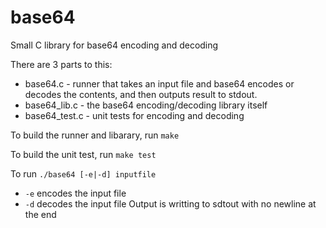 # base64
Small C library for base64 encoding and decoding

There are 3 parts to this:
* base64.c - runner that takes an input file and base64 encodes or decodes the contents, and then outputs result to stdout.
* base64_lib.c - the base64 encoding/decoding library itself
* base64_test.c - unit tests for encoding and decoding

To build the runner and libarary, run `make`

To build the unit test, run `make test`

To run
`./base64 [-e|-d] inputfile`
* `-e` encodes the input file
* `-d` decodes the input file
Output is writting to sdtout with no newline at the end
